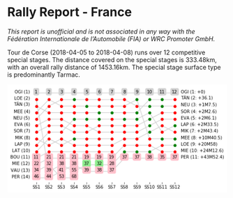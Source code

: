 # Rally Report - France

*This report is unofficial and is not associated in any way with the Fédération Internationale de l’Automobile (FIA) or WRC Promoter GmbH.*


Tour de Corse (2018-04-05 to 2018-04-08) runs over 12 competitive special stages. The distance covered on the special stages is 333.48km, with an overall rally distance of 1453.16km. The special stage surface type is predominantly Tarmac.

![](images/spchart_full.png)